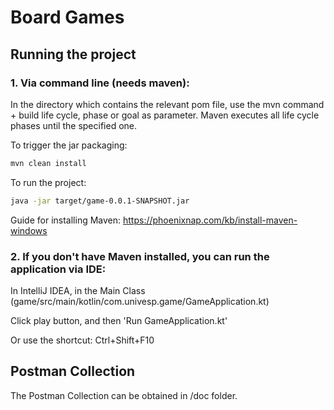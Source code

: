 # Board Games

## Running the project 

### 1. Via command line (needs maven):

In the directory which contains the relevant pom file, use the mvn command + build life cycle, phase or goal as parameter.
Maven executes all life cycle phases until the specified one.

To trigger the jar packaging:
```bash
mvn clean install 
```

To run the project:
```bash
java -jar target/game-0.0.1-SNAPSHOT.jar
```
Guide for installing Maven:
https://phoenixnap.com/kb/install-maven-windows

### 2. If you don't have Maven installed, you can run the application via IDE:

In IntelliJ IDEA, in the Main Class (game/src/main/kotlin/com.univesp.game/GameApplication.kt)

Click play button, and then 'Run GameApplication.kt'

Or use the shortcut: Ctrl+Shift+F10

## Postman Collection
The Postman Collection can be obtained in /doc folder.